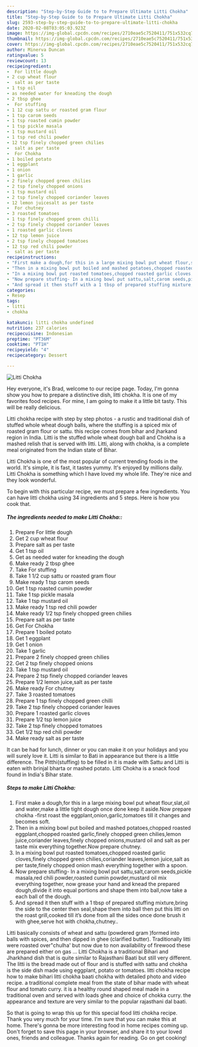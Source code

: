 ```yaml
---
description: "Step-by-Step Guide to to Prepare Ultimate Litti Chokha"
title: "Step-by-Step Guide to to Prepare Ultimate Litti Chokha"
slug: 2593-step-by-step-guide-to-to-prepare-ultimate-litti-chokha
date: 2020-02-08T03:05:03.923Z
image: https://img-global.cpcdn.com/recipes/2710eae5c7520411/751x532cq70/litti-chokha-recipe-main-photo.jpg
thumbnail: https://img-global.cpcdn.com/recipes/2710eae5c7520411/751x532cq70/litti-chokha-recipe-main-photo.jpg
cover: https://img-global.cpcdn.com/recipes/2710eae5c7520411/751x532cq70/litti-chokha-recipe-main-photo.jpg
author: Minerva Duncan
ratingvalue: 5
reviewcount: 13
recipeingredient:
-  For little dough
- 2 cup wheat flour
-  salt as per taste
- 1 tsp oil
- as needed water for kneading the dough
- 2 tbsp ghee
-  For stuffing
- 1 12 cup sattu or roasted gram flour
- 1 tsp carom seeds
- 1 tsp roasted cumin powder
- 1 tsp pickle masala
- 1 tsp mustard oil
- 1 tsp red chili powder
- 12 tsp finely chopped green chilies
-  salt as per taste
-  For Chokha
- 1 boiled potato
- 1 eggplant
- 1 onion
- 1 garlic
- 2 finely chopped green chilies
- 2 tsp finely chopped onions
- 1 tsp mustard oil
- 2 tsp finely chopped coriander leaves
- 12 lemon juicesalt as per taste
-  For chutney
- 3 roasted tomatoes
- 1 tsp finely chopped green chilli
- 2 tsp finely chopped coriander leaves
- 1 roasted garlic cloves
- 12 tsp lemon juice
- 2 tsp finely chopped tomatoes
- 12 tsp red chili powder
-  salt as per taste
recipeinstructions:
- "First make a dough,for this in a large mixing bowl put wheat flour,slat,oil and water,make a little tight dough once done keep it aside.Now prepare chokha -first roast the eggplant,onion,garlic,tomatoes till it changes and becomes soft."
- "Then in a mixing bowl put boiled and mashed potatoes,chopped roasted eggplant,chopped roasted garlic,finely chopped green chilies,lemon juice,coriander leaves,finely chopped onions,mustard oil and salt as per taste mix everything together.Now prepare chutney."
- "In a mixing bowl put roasted tomatoes,chopped roasted garlic cloves,finely chopped green chilies,coriander leaves,lemon juice,salt as per taste,finely chopped onion mash everything together with a spoon."
- "Now prepare stuffing- In a mixing bowl put sattu,salt,carom seeds,pickle masala,red chili powder,roasted cumin powder,mustard oil mix everything together, now grease your hand and knead the prepared dough,divide it into equal portions and shape them into ball,now take a each ball of the dough."
- "And spread it then stuff with a 1 tbsp of prepared stuffing mixture,bring the side to the center then seal,shape them into ball then put this litti on the roast grill,cooked till it’s done from all the sides once done brush it with ghee,serve hot with chokha,chutney.."
categories:
- Resep
tags:
- litti
- chokha

katakunci: litti chokha undefined
nutrition: 237 calories
recipecuisine: Indonesian
preptime: "PT36M"
cooktime: "PT1H"
recipeyield: "4"
recipecategory: Dessert

---
```



![Litti Chokha](https://img-global.cpcdn.com/recipes/2710eae5c7520411/751x532cq70/litti-chokha-recipe-main-photo.jpg)

Hey everyone, it's Brad, welcome to our recipe page. Today, I'm gonna show you how to prepare a distinctive dish, litti chokha. It is one of my favorites food recipes. For mine, I am going to make it a little bit tasty. This will be really delicious.

Litti chokha recipe with step by step photos - a rustic and traditional dish of stuffed whole wheat dough balls, where the stuffing is a spiced mix of roasted gram flour or sattu. this recipe comes from bihar and jharkand region in India. Litti is the stuffed whole wheat dough ball and Chokha is a mashed relish that is served with litti. Litti, along with chokha, is a complete meal originated from the Indian state of Bihar.

Litti Chokha is one of the most popular of current trending foods in the world. It's simple, it is fast, it tastes yummy. It's enjoyed by millions daily. Litti Chokha is something which I have loved my whole life. They're nice and they look wonderful.


To begin with this particular recipe, we must prepare a few ingredients. You can have litti chokha using 34 ingredients and 5 steps. Here is how you cook that.

##### The ingredients needed to make Litti Chokha::

1. Prepare  For little dough
1. Get 2 cup wheat flour
1. Prepare  salt as per taste
1. Get 1 tsp oil
1. Get as needed water for kneading the dough
1. Make ready 2 tbsp ghee
1. Take  For stuffing
1. Take 1 1/2 cup sattu or roasted gram flour
1. Make ready 1 tsp carom seeds
1. Get 1 tsp roasted cumin powder
1. Take 1 tsp pickle masala
1. Take 1 tsp mustard oil
1. Make ready 1 tsp red chili powder
1. Make ready 1/2 tsp finely chopped green chilies
1. Prepare  salt as per taste
1. Get  For Chokha
1. Prepare 1 boiled potato
1. Get 1 eggplant
1. Get 1 onion
1. Take 1 garlic
1. Prepare 2 finely chopped green chilies
1. Get 2 tsp finely chopped onions
1. Take 1 tsp mustard oil
1. Prepare 2 tsp finely chopped coriander leaves
1. Prepare 1/2 lemon juice,salt as per taste
1. Make ready  For chutney
1. Take 3 roasted tomatoes
1. Prepare 1 tsp finely chopped green chilli
1. Take 2 tsp finely chopped coriander leaves
1. Prepare 1 roasted garlic cloves
1. Prepare 1/2 tsp lemon juice
1. Take 2 tsp finely chopped tomatoes
1. Get 1/2 tsp red chili powder
1. Make ready  salt as per taste


It can be had for lunch, dinner or you can make it on your holidays and you will surely love it. Litti is similar to Bati in appearance but there is a little difference. The Pitthi(stuffing) to be filled in it is made with Sattu and Litti is eaten with brinjal bharta or mashed potato. Litti Chokha is a snack food found in India&#39;s Bihar state. 

##### Steps to make Litti Chokha:

1. First make a dough,for this in a large mixing bowl put wheat flour,slat,oil and water,make a little tight dough once done keep it aside.Now prepare chokha -first roast the eggplant,onion,garlic,tomatoes till it changes and becomes soft.
1. Then in a mixing bowl put boiled and mashed potatoes,chopped roasted eggplant,chopped roasted garlic,finely chopped green chilies,lemon juice,coriander leaves,finely chopped onions,mustard oil and salt as per taste mix everything together.Now prepare chutney.
1. In a mixing bowl put roasted tomatoes,chopped roasted garlic cloves,finely chopped green chilies,coriander leaves,lemon juice,salt as per taste,finely chopped onion mash everything together with a spoon.
1. Now prepare stuffing- In a mixing bowl put sattu,salt,carom seeds,pickle masala,red chili powder,roasted cumin powder,mustard oil mix everything together, now grease your hand and knead the prepared dough,divide it into equal portions and shape them into ball,now take a each ball of the dough.
1. And spread it then stuff with a 1 tbsp of prepared stuffing mixture,bring the side to the center then seal,shape them into ball then put this litti on the roast grill,cooked till it’s done from all the sides once done brush it with ghee,serve hot with chokha,chutney..


Litti basically consists of wheat and sattu (powdered gram )formed into balls with spices, and then dipped in ghee (clarified butter). Traditionally litti were roasted over&#34;chulha&#39; but now due to non availability of firewood these are prepared either on gas … Litti Chokha is a traditional Bihari and Jharkhand dish that is quite similar to Rajasthani Baati but still very different. The litti is the bread made out of flour and is stuffed with sattu and chokha is the side dish made using eggplant, potato or tomatoes. litti chokha recipe how to make bihari litti chokha baati chokha with detailed photo and video recipe. a traditional complete meal from the state of bihar made with wheat flour and tomato curry. it is a healthy round shaped meal made in a traditional oven and served with loads ghee and choice of chokka curry. the appearance and texture are very similar to the popular rajasthani dal baati. 

So that is going to wrap this up for this special food litti chokha recipe. Thank you very much for your time. I'm sure that you can make this at home. There's gonna be more interesting food in home recipes coming up. Don't forget to save this page in your browser, and share it to your loved ones, friends and colleague. Thanks again for reading. Go on get cooking!
